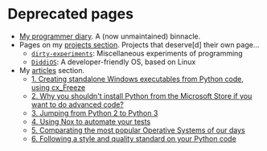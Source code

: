 # Deprecated pages

- [My programmer diary](diary). A (now unmaintained) binnacle.
- Pages on my [projects section](legacy_projects/). Projects that deserve\[d\] their own page...
  - [`dirty-experiments`](legacy_projects/dirty_experiments): Miscellaneous experiments of programming
  - [`DiddiOS`](legacy_projects/diddios): A developer-friendly OS, based on Linux
- My [articles](articles/) section.
  - [1. Creating standalone Windows executables from Python code, using cx\_Freeze](articles/article-01)
  - [2. Why you shouldn't install Python from the Microsoft Store if you want to do advanced code?](articles/article-02)
  - [3. Jumping from Python 2 to Python 3](articles/article-03)
  - [4. Using Nox to automate your tests](articles/article-04)
  - [5. Comparating the most popular Operative Systems of our days](articles/article-05)
  - [6. Following a style and quality standard on your Python code](articles/article-06)